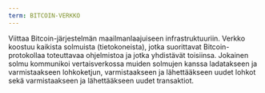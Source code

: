```yaml
---
term: BITCOIN-VERKKO
---
```


Viittaa Bitcoin-järjestelmän maailmanlaajuiseen infrastruktuuriin. Verkko koostuu kaikista solmuista (tietokoneista), jotka suorittavat Bitcoin-protokollaa toteuttavaa ohjelmistoa ja jotka yhdistävät toisiinsa. Jokainen solmu kommunikoi vertaisverkossa muiden solmujen kanssa ladatakseen ja varmistaakseen lohkoketjun, varmistaakseen ja lähettääkseen uudet lohkot sekä varmistaakseen ja lähettääkseen uudet transaktiot.